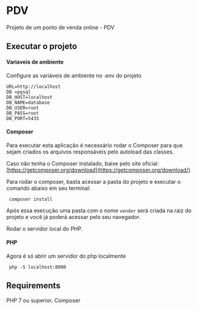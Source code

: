 # PDV

Projeto de um ponto de venda online - PDV

## Executar o projeto

#### Variaveis de ambiente

Configure as variáveis de ambiente no .env do projeto

```
URL=http://localhost
DB =pgsql
DB_HOST=localhost
DB_NAME=database
DB_USER=root
DB_PASS=root
DB_PORT=5435
```

#### Composer
Para executar esta aplicação é necessário rodar o Composer para que sejam criados os arquivos responsáveis pelo autoload das classes.

Caso não tenha o Composer instalado, baixe pelo site oficial: [https://getcomposer.org/download](https://getcomposer.org/download/)

Para rodar o composer, basta acessar a pasta do projeto e executar o comando abaixo em seu terminal:
```shell
 composer install
```

Após essa execução uma pasta com o nome `vendor` será criada na raiz do projeto e você já poderá acessar pelo seu navegador.

Rodar o servidor local do PHP.

#### PHP
Agora é só abrir um servidor do php localmente
```shell
 php -S localhost:8000
```

## Requirements

PHP 7 ou superior.
Composer
